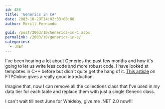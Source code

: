 ```yaml
---
id: 488
title: 'Generics in C#'
date: 2003-10-29T14:02:33+00:00
author: Merill Fernando

guid: /post/2003/10/Generics-in-C.aspx
permalink: /2003/10/generics-in-c/
categories:
  - .NET
---
```

<body xmlns="http://www.w3.org/1999/xhtml">
    <p>
        I've been hearing a lot about Generics the past few months and how&#160;it's going
        to&#160;let us write less code and more robust code. I have looked at templates in
        C++ before but didn't quite get the hang of it. <a href="http://www.ftponline.com/reports/pdc/2003/mccarthy/">This
        article</a> on FTPOnline gives a really good introduction.
    </p>
    <p>
        Imagine that, now I can remove all the collections&#160;class that I've used in my
        data tier for each table and replace them with just&#160;a single&#160;Generic class.
    </p>
    <p>
        I can't wait till next June for Whideby, give&#160;me .NET 2.0 now!!!&#160;
    </p>
</body>